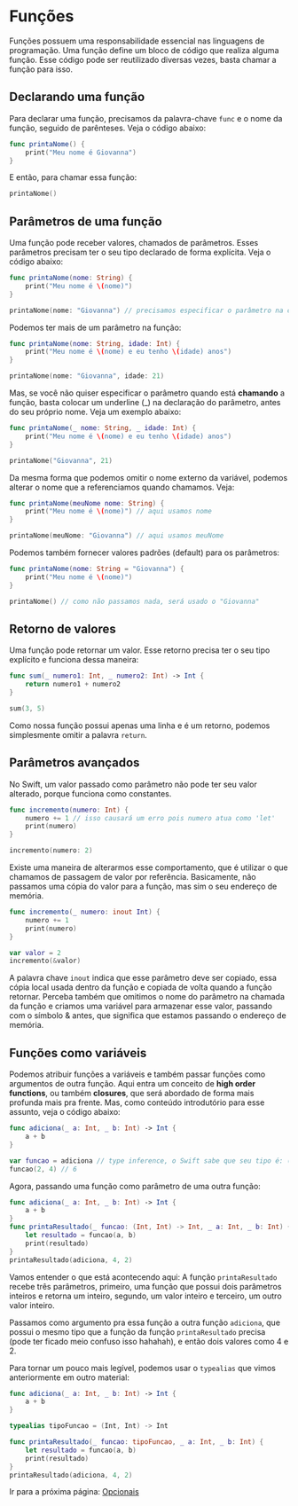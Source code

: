 # Funções

Funções possuem uma responsabilidade essencial nas linguagens de programação. Uma função define um bloco de código que realiza alguma função. Esse código pode ser reutilizado diversas vezes, basta chamar a função para isso.

## Declarando uma função

Para declarar uma função, precisamos da palavra-chave `func` e o nome da função, seguido de parênteses. Veja o código abaixo:

```swift
func printaNome() {
    print("Meu nome é Giovanna")
}
```

E então, para chamar essa função:

```swift
printaNome()
```

## Parâmetros de uma função

Uma função pode receber valores, chamados de parâmetros. Esses parâmetros precisam ter o seu tipo declarado de forma explícita. Veja o código abaixo:

```swift
func printaNome(nome: String) {
    print("Meu nome é \(nome)")
}

printaNome(nome: "Giovanna") // precisamos especificar o parâmetro na chamada também
```

Podemos ter mais de um parâmetro na função:

```swift
func printaNome(nome: String, idade: Int) {
    print("Meu nome é \(nome) e eu tenho \(idade) anos")
}

printaNome(nome: "Giovanna", idade: 21) 
```

Mas, se você não quiser especificar o parâmetro quando está **chamando** a função, basta colocar um underline (_) na declaração do parâmetro, antes do seu próprio nome. Veja um exemplo abaixo:

```swift
func printaNome(_ nome: String, _ idade: Int) {
    print("Meu nome é \(nome) e eu tenho \(idade) anos")
}

printaNome("Giovanna", 21) 
```

Da mesma forma que podemos omitir o nome externo da variável, podemos alterar o nome que a referenciamos quando chamamos. Veja:

```swift
func printaNome(meuNome nome: String) {
    print("Meu nome é \(nome)") // aqui usamos nome
}

printaNome(meuNome: "Giovanna") // aqui usamos meuNome 
```

Podemos também fornecer valores padrões (default) para os parâmetros:

```swift
func printaNome(nome: String = "Giovanna") {
    print("Meu nome é \(nome)")
}

printaNome() // como não passamos nada, será usado o "Giovanna"
```

## Retorno de valores

Uma função pode retornar um valor. Esse retorno precisa ter o seu tipo explícito e funciona dessa maneira:

```swift
func sum(_ numero1: Int, _ numero2: Int) -> Int {
    return numero1 + numero2
}

sum(3, 5)
```

Como nossa função possui apenas uma linha e é um retorno, podemos simplesmente omitir a palavra `return`.

## Parâmetros avançados

No Swift, um valor passado como parâmetro não pode ter seu valor alterado, porque funciona como constantes.

```swift
func incremento(numero: Int) {
    numero += 1 // isso causará um erro pois numero atua como 'let'
    print(numero)
}

incremento(numero: 2)
```

Existe uma maneira de alterarmos esse comportamento, que é utilizar o que chamamos de passagem de valor por referência. Basicamente, não passamos uma cópia do valor para a função, mas sim o seu endereço de memória.

```swift
func incremento(_ numero: inout Int) {
    numero += 1
    print(numero)
}

var valor = 2
incremento(&valor)
```

A palavra chave `inout` indica que esse parâmetro deve ser copiado, essa cópia local usada dentro da função e copiada de volta quando a função retornar. Perceba também que omitimos o nome do parâmetro na chamada da função e criamos uma variável para armazenar esse valor, passando com o símbolo & antes, que significa que estamos passando o endereço de memória.

## Funções como variáveis

Podemos atribuir funções a variáveis e também passar funções como argumentos de outra função. Aqui entra um conceito de **high order functions**, ou também **closures**, que será abordado de forma mais profunda mais pra frente. Mas, como conteúdo introdutório para esse assunto, veja o código abaixo:

```swift
func adiciona(_ a: Int, _ b: Int) -> Int {
    a + b
}

var funcao = adiciona // type inference, o Swift sabe que seu tipo é: (Int, Int) -> Int
funcao(2, 4) // 6
```

Agora, passando uma função como parâmetro de uma outra função:

```swift
func adiciona(_ a: Int, _ b: Int) -> Int {
    a + b
}
func printaResultado(_ funcao: (Int, Int) -> Int, _ a: Int, _ b: Int) {
    let resultado = funcao(a, b)
    print(resultado)
}
printaResultado(adiciona, 4, 2)
```

Vamos entender o que está acontecendo aqui: A função `printaResultado` recebe três parâmetros, primeiro, uma função que possui dois parâmetros inteiros e retorna um inteiro, segundo, um valor inteiro e terceiro, um outro valor inteiro.

Passamos como argumento pra essa função a outra função `adiciona`, que possui o mesmo tipo que a função da função `printaResultado` precisa (pode ter ficado meio confuso isso hahahah), e então dois valores como 4 e 2.

Para tornar um pouco mais legível, podemos usar o `typealias` que vimos anteriormente em outro material:

```swift
func adiciona(_ a: Int, _ b: Int) -> Int {
    a + b
}

typealias tipoFuncao = (Int, Int) -> Int

func printaResultado(_ funcao: tipoFuncao, _ a: Int, _ b: Int) {
    let resultado = funcao(a, b)
    print(resultado)
}
printaResultado(adiciona, 4, 2)
```

Ir para a próxima página: [Opcionais](docs/linguagem/07-opcionais.md)